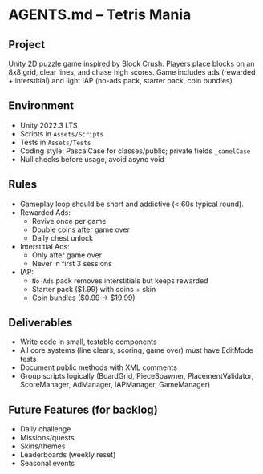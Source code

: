 # AGENTS.md – Tetris Mania

## Project
Unity 2D puzzle game inspired by Block Crush. Players place blocks on an 8x8 grid, clear lines, and chase high scores. Game includes ads (rewarded + interstitial) and light IAP (no-ads pack, starter pack, coin bundles).

## Environment
- Unity 2022.3 LTS
- Scripts in `Assets/Scripts`
- Tests in `Assets/Tests`
- Coding style: PascalCase for classes/public; private fields `_camelCase`
- Null checks before usage, avoid async void

## Rules
- Gameplay loop should be short and addictive (< 60s typical round).
- Rewarded Ads:
  - Revive once per game
  - Double coins after game over
  - Daily chest unlock
- Interstitial Ads:
  - Only after game over
  - Never in first 3 sessions
- IAP:
  - `No-Ads` pack removes interstitials but keeps rewarded
  - Starter pack ($1.99) with coins + skin
  - Coin bundles ($0.99 → $19.99)

## Deliverables
- Write code in small, testable components
- All core systems (line clears, scoring, game over) must have EditMode tests
- Document public methods with XML comments
- Group scripts logically (BoardGrid, PieceSpawner, PlacementValidator, ScoreManager, AdManager, IAPManager, GameManager)

## Future Features (for backlog)
- Daily challenge
- Missions/quests
- Skins/themes
- Leaderboards (weekly reset)
- Seasonal events